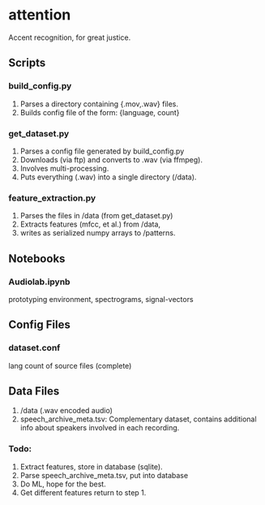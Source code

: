 # attention
Accent recognition, for great justice.

## Scripts

### build\_config.py
1. Parses a directory containing <lang><num>{.mov,.wav} files.
2. Builds config file of the form: {language,  count}

### get\_dataset.py
1. Parses a config file generated by build\_config.py
2. Downloads (via ftp) and converts to .wav (via ffmpeg).
3. Involves multi-processing.
4. Puts everything (.wav) into a single directory (/data).

### feature\_extraction.py
1. Parses the files in /data (from get\_dataset.py)
2. Extracts features (mfcc, et al.) from /data,
3. writes as serialized numpy arrays to /patterns.

## Notebooks

### Audiolab.ipynb
prototyping environment,
spectrograms, signal-vectors

## Config Files

### dataset.conf
lang count of source files (complete)

## Data Files
1. /data (.wav encoded audio)
2. speech\_archive\_meta.tsv: Complementary dataset, contains additional info about speakers involved in each recording.

### Todo:
1. Extract features, store in database (sqlite).
2. Parse speech\_archive\_meta.tsv, put into database
3. Do ML, hope for the best.
4. Get different features return to step 1.
